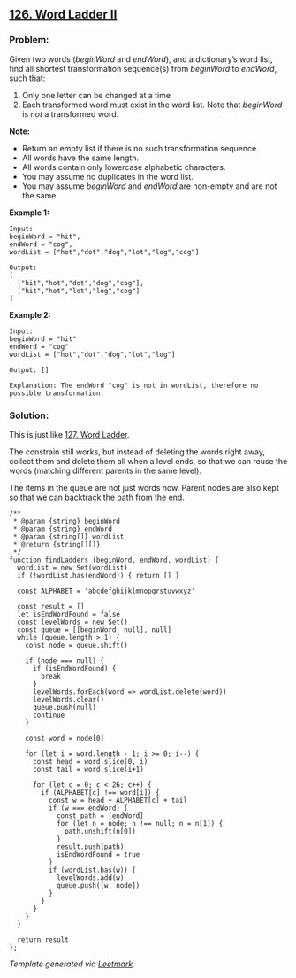 [126. Word Ladder II](https://leetcode.com/problems/word-ladder-ii/description/)
--------------------------------------------------------------------------------

### Problem:

Given two words (*beginWord* and *endWord*), and a dictionary’s word list, find all shortest transformation sequence(s) from *beginWord* to *endWord*, such that:

1.  Only one letter can be changed at a time
2.  Each transformed word must exist in the word list. Note that *beginWord* is *not* a transformed word.

**Note:**

-   Return an empty list if there is no such transformation sequence.
-   All words have the same length.
-   All words contain only lowercase alphabetic characters.
-   You may assume no duplicates in the word list.
-   You may assume *beginWord* and *endWord* are non-empty and are not the same.

**Example 1:**

    Input:
    beginWord = "hit",
    endWord = "cog",
    wordList = ["hot","dot","dog","lot","log","cog"]

    Output:
    [
      ["hit","hot","dot","dog","cog"],
      ["hit","hot","lot","log","cog"]
    ]

**Example 2:**

    Input:
    beginWord = "hit"
    endWord = "cog"
    wordList = ["hot","dot","dog","lot","log"]

    Output: []

    Explanation: The endWord "cog" is not in wordList, therefore no possible transformation.

### Solution:

This is just like [127. Word Ladder](./127.%20Word%20Ladder).

The constrain still works, but instead of deleting the words right away, collect them and delete them all when a level ends, so that we can reuse the words (matching different parents in the same level).

The items in the queue are not just words now. Parent nodes are also kept so that we can backtrack the path from the end.

    /**
     * @param {string} beginWord
     * @param {string} endWord
     * @param {string[]} wordList
     * @return {string[][]}
     */
    function findLadders (beginWord, endWord, wordList) {
      wordList = new Set(wordList)
      if (!wordList.has(endWord)) { return [] }

      const ALPHABET = 'abcdefghijklmnopqrstuvwxyz'

      const result = []
      let isEndWordFound = false
      const levelWords = new Set()
      const queue = [[beginWord, null], null]
      while (queue.length > 1) {
        const node = queue.shift()

        if (node === null) {
          if (isEndWordFound) {
            break
          }
          levelWords.forEach(word => wordList.delete(word))
          levelWords.clear()
          queue.push(null)
          continue
        }

        const word = node[0]

        for (let i = word.length - 1; i >= 0; i--) {
          const head = word.slice(0, i)
          const tail = word.slice(i+1)

          for (let c = 0; c < 26; c++) {
            if (ALPHABET[c] !== word[i]) {
              const w = head + ALPHABET[c] + tail
              if (w === endWord) {
                const path = [endWord]
                for (let n = node; n !== null; n = n[1]) {
                  path.unshift(n[0])
                }
                result.push(path)
                isEndWordFound = true
              }
              if (wordList.has(w)) {
                levelWords.add(w)
                queue.push([w, node])
              }
            }
          }
        }
      }

      return result
    };

*Template generated via [Leetmark](https://github.com/crimx/crx-leetmark).*
